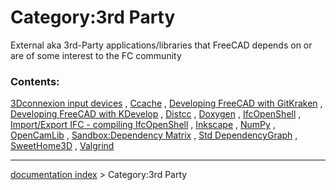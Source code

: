 # Category:3rd Party
External aka 3rd-Party applications/libraries that FreeCAD depends on or are of some interest to the FC community

### Contents:

[3Dconnexion input devices](3Dconnexion_input_devices.md) , [Ccache](Ccache.md) , [Developing FreeCAD with GitKraken](Developing_FreeCAD_with_GitKraken.md) , [Developing FreeCAD with KDevelop](Developing_FreeCAD_with_KDevelop.md) , [Distcc](Distcc.md) , [Doxygen](Doxygen.md) , [IfcOpenShell](IfcOpenShell.md) , [Import/Export IFC - compiling IfcOpenShell](Import/Export_IFC_-_compiling_IfcOpenShell.md) , [Inkscape](Inkscape.md) , [NumPy](NumPy.md) , [OpenCamLib](OpenCamLib.md) , [Sandbox:Dependency Matrix](Sandbox:Dependency_Matrix.md) , [Std DependencyGraph](Std_DependencyGraph.md) , [SweetHome3D](SweetHome3D.md) , [Valgrind](Valgrind.md)

---
[documentation index](../README.md) > Category:3rd Party
